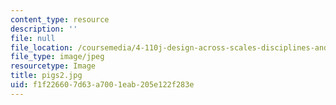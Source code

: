 ```yaml
---
content_type: resource
description: ''
file: null
file_location: /coursemedia/4-110j-design-across-scales-disciplines-and-problem-contexts-spring-2013/f1f226607d63a7001eab205e122f283e_pigs2.jpg
file_type: image/jpeg
resourcetype: Image
title: pigs2.jpg
uid: f1f22660-7d63-a700-1eab-205e122f283e
---
```


